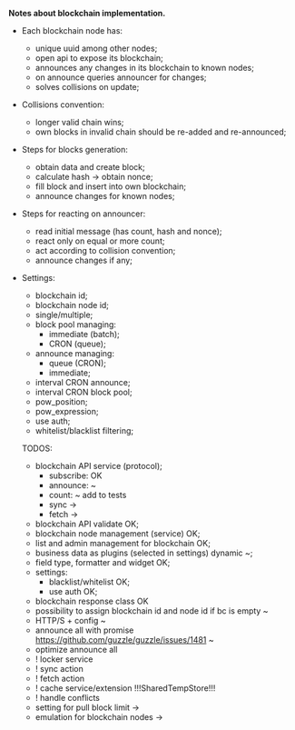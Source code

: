 ____Notes about blockchain implementation.____

- Each blockchain node has: 
  - unique uuid among other nodes;
  - open api to expose its blockchain;
  - announces any changes in its blockchain  to known nodes;
  - on announce queries announcer for changes;
  - solves collisions on update;
  
- Collisions convention:
  - longer valid chain wins;
  - own blocks in invalid chain should be re-added and re-announced;
  
- Steps for blocks generation:
  - obtain data and create block;
  - calculate hash -> obtain nonce;
  - fill block and insert into own blockchain;
  - announce changes for known nodes;
  
- Steps for reacting on announcer:
  - read initial message (has count, hash and nonce);
  - react only on equal or more count;
  - act according to collision convention;
  - announce changes if any;
  
- Settings:
  - blockchain id;
  - blockchain node id;
  - single/multiple;
  - block pool managing:
    - immediate (batch);
    - CRON (queue);
  - announce managing:
    - queue (CRON);
    - immediate;
  - interval CRON announce;
  - interval CRON block pool;
  - pow_position;
  - pow_expression;
  - use auth;
  - whitelist/blacklist filtering;
  
  TODOS:
  - blockchain API service (protocol);
    - subscribe: OK
    - announce: ~
    - count: ~ add to tests
    - sync ->
    - fetch ->
  - blockchain API validate OK;
  - blockchain node management (service) OK;
  - list and admin management for blockchain OK;
  - business data as plugins (selected in settings) dynamic ~;
  - field type, formatter and widget OK;
  - settings:
    - blacklist/whitelist OK;
    - use auth OK;
  - blockchain response class OK
  - possibility to assign blockchain id and node id if bc is empty ~
  - HTTP/S + config ~
  - announce all with promise https://github.com/guzzle/guzzle/issues/1481 ~
  - optimize announce all
  - ! locker service
  - ! sync action
  - ! fetch action
  - ! cache service/extension !!!SharedTempStore!!!
  - ! handle conflicts
  - setting for pull block limit ->
  - emulation for blockchain nodes ->